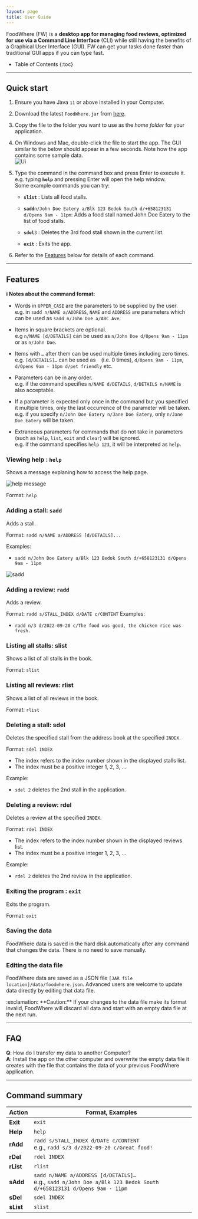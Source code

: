 ```yaml
---
layout: page
title: User Guide
---
```


FoodWhere (FW) is a **desktop app for managing food reviews, optimized for use via a Command Line Interface** (CLI) while still having the benefits of a Graphical User Interface (GUI). FW can get your tasks done faster than traditional GUI apps if you can type fast.

* Table of Contents
{:toc}

--------------------------------------------------------------------------------------------------------------------

## Quick start

1. Ensure you have Java `11` or above installed in your Computer.

1. Download the latest `FoodWhere.jar` from [here](https://github.com/AY2223S1-CS2103-W14-2/tp/releases).

1. Copy the file to the folder you want to use as the _home folder_ for your application.

1. On Windows and Mac, double-click the file to start the app. The GUI similar to the below should appear in a few seconds. Note how the app contains some sample data.<br>
   ![Ui](images/Ui.png)

1. Type the command in the command box and press Enter to execute it. e.g. typing **`help`** and pressing Enter will open the help window.<br>
   Some example commands you can try:

   * **`slist`** : Lists all food stalls.

   * **`sadd`**`n/John Doe Eatery a/Blk 123 Bedok South d/+658123131
     d/Opens 9am - 11pm`: Adds a food stall named John Doe Eatery to
     the list of food stalls.

   * **`sdel`**`3` : Deletes the 3rd food stall shown in the current list.
   
   * **`exit`** : Exits the app.

1. Refer to the [Features](#features) below for details of each command.

--------------------------------------------------------------------------------------------------------------------

## Features

<div markdown="block" class="alert alert-info">

**:information_source: Notes about the command format:**<br>

* Words in `UPPER_CASE` are the parameters to be supplied by the user.<br>
  e.g. in `sadd n/NAME a/ADDRESS`, `NAME` and `ADDRESS` are parameters which can be used as `sadd n/John Doe a/ABC Ave`.

* Items in square brackets are optional.<br>
  e.g `n/NAME [d/DETAILS]` can be used as `n/John Doe d/Opens 9am - 11pm` or as `n/John Doe`.

* Items with `…`​ after them can be used multiple times including zero times.<br>
  e.g. `[d/DETAILS]…​` can be used as ` ` (i.e. 0 times), `d/Opens 9am - 11pm`, `d/Opens 9am -
  11pm d/pet friendly` etc.

* Parameters can be in any order.<br>
  e.g. if the command specifies `n/NAME d/DETAILS`, `d/DETAILS n/NAME` is also acceptable.

* If a parameter is expected only once in the command but you specified it multiple times, only the last occurrence of the parameter will be taken.<br>
  e.g. if you specify `n/John Doe Eatery n/Jane Doe Eatery`, only `n/Jane Doe Eatery` will be taken.

* Extraneous parameters for commands that do not take in parameters (such as `help`, `list`, `exit` and `clear`) will be ignored.<br>
  e.g. if the command specifies `help 123`, it will be interpreted as `help`.

</div>

### Viewing help : `help`

Shows a message explaning how to access the help page.

![help message](images/help.png)

Format: `help`


### Adding a stall: `sadd`

Adds a stall.

Format: `sadd n/NAME a/ADDRESS [d/DETAILS]...`

Examples:
* `sadd n/John Doe Eatery a/Blk 123 Bedok South d/+658123131 d/Opens 9am - 11pm`

![sadd](images/sadd.png)

### Adding a review: `radd`

Adds a review.

Format: `radd s/STALL_INDEX d/DATE c/CONTENT`
Examples:
* `radd n/3 d/2022-09-20 c/The food was good, the chicken rice was fresh.`

### Listing all stalls: slist
Shows a list of all stalls in the book.

Format: `slist`

### Listing all reviews: rlist

Shows a list of all reviews in the book.

Format: `rlist`

### Deleting a stall: sdel

Deletes the specified stall from the address book at the specified `INDEX`.

Format: `sdel INDEX`

* The index refers to the index number shown in the displayed stalls list.
* The index must be a positive integer 1, 2, 3, …​

Example:
* `sdel 2` deletes the 2nd stall in the application.

### Deleting a review: rdel

Deletes a review at the specified `INDEX`.

Format: `rdel INDEX`

* The index refers to the index number shown in the displayed reviews list.
* The index must be a positive integer 1, 2, 3, …​

Example:
* `rdel 2` deletes the 2nd review in the application.

### Exiting the program : `exit`

Exits the program.

Format: `exit`

### Saving the data

FoodWhere data is saved in the hard disk automatically after any command that changes the data. There is no need to save manually.

### Editing the data file

FoodWhere data are saved as a JSON file `[JAR file location]/data/foodwhere.json`. Advanced users are welcome to update data directly by editing that data file.

<div markdown="span" class="alert alert-warning">:exclamation: **Caution:**
If your changes to the data file make its format invalid, FoodWhere will discard all data and start with an empty data file at the next run.
</div>

--------------------------------------------------------------------------------------------------------------------

## FAQ

**Q**: How do I transfer my data to another Computer?<br>
**A**: Install the app on the other computer and overwrite the empty data file it creates with the file that contains the data of your previous FoodWhere application.

--------------------------------------------------------------------------------------------------------------------

## Command summary

Action | Format, Examples
--------|------------------
**Exit** | `exit`
**Help** | `help`
**rAdd** | `radd s/STALL_INDEX d/DATE c/CONTENT`<br> e.g., `radd s/3 d/2022-09-20 c/Great food!`
**rDel** | `rdel INDEX`
**rList** | `rlist`
**sAdd** | `sadd n/NAME a/ADDRESS [d/DETAILS]…`<br> e.g., `sadd n/John Doe a/Blk 123 Bedok South d/+658123131 d/Opens 9am - 11pm`
**sDel** | `sdel INDEX`
**sList** | `slist`
